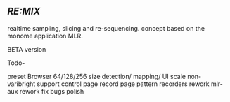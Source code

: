 ## _RE:MIX_

realtime sampling, slicing and re-sequencing. concept based on the monome application MLR.


BETA version

Todo-

preset Browser
64/128/256 size detection/ mapping/ UI scale
non-varibright support
control page
record page
pattern recorders rework
mlr-aux rework
fix bugs
polish
